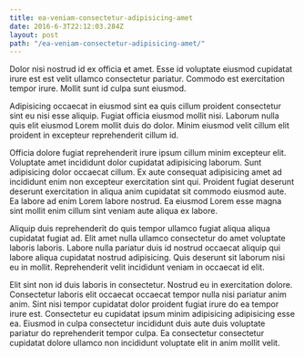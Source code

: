 ```yaml
---
title: ea-veniam-consectetur-adipisicing-amet
date: 2016-6-3T22:12:03.284Z
layout: post
path: "/ea-veniam-consectetur-adipisicing-amet/"
---
```


Dolor nisi nostrud id ex officia et amet. Esse id voluptate eiusmod cupidatat irure est est velit ullamco consectetur pariatur. Commodo est exercitation tempor irure. Mollit sunt id culpa sunt eiusmod.

Adipisicing occaecat in eiusmod sint ea quis cillum proident consectetur sint eu nisi esse aliquip. Fugiat officia eiusmod mollit nisi. Laborum nulla quis elit eiusmod Lorem mollit duis do dolor. Minim eiusmod velit cillum elit proident in excepteur reprehenderit cillum id.

Officia dolore fugiat reprehenderit irure ipsum cillum minim excepteur elit. Voluptate amet incididunt dolor cupidatat adipisicing laborum. Sunt adipisicing dolor occaecat cillum. Ex aute consequat adipisicing amet ad incididunt enim non excepteur exercitation sint qui. Proident fugiat deserunt deserunt exercitation in aliqua anim cupidatat sit commodo eiusmod aute. Ea labore ad enim Lorem labore nostrud. Ea eiusmod Lorem esse magna sint mollit enim cillum sint veniam aute aliqua ex labore.

Aliquip duis reprehenderit do quis tempor ullamco fugiat aliqua aliqua cupidatat fugiat ad. Elit amet nulla ullamco consectetur do amet voluptate laboris laboris. Labore nulla pariatur duis id nostrud occaecat aliquip qui labore aliqua cupidatat nostrud adipisicing. Quis deserunt sit laborum nisi eu in mollit. Reprehenderit velit incididunt veniam in occaecat id elit.

Elit sint non id duis laboris in consectetur. Nostrud eu in exercitation dolore. Consectetur laboris elit occaecat occaecat tempor nulla nisi pariatur anim anim. Sint nisi tempor cupidatat dolor proident fugiat irure do ea tempor irure est. Consectetur eu cupidatat ipsum minim adipisicing adipisicing esse ea. Eiusmod in culpa consectetur incididunt duis aute duis voluptate pariatur do reprehenderit tempor culpa. Ea consectetur consectetur cupidatat dolore ullamco non incididunt voluptate elit in anim mollit velit.